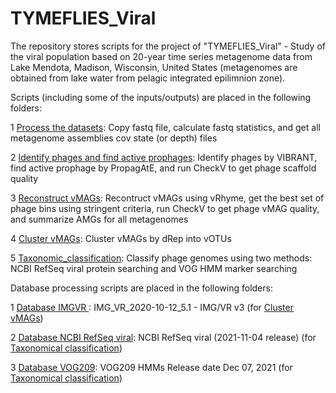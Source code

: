 # TYMEFLIES_Viral
The repository stores scripts for the project of "TYMEFLIES_Viral" - Study of the viral population based on 20-year time series metagenome data from Lake Mendota, Madison, Wisconsin, United States  (metagenomes are obtained from lake water from pelagic integrated epilimnion zone).

Scripts (including some of the inputs/outputs) are placed in the following folders:

1 [Process the datasets](https://github.com/AnantharamanLab/TYMEFLIES_Viral/blob/main/Processing_the_datasets): Copy fastq file, calculate fastq statistics, and get all metagenome assemblies cov state (or depth) files

2  [Identify phages and find active prophages](https://github.com/AnantharamanLab/TYMEFLIES_Viral/tree/main/Identify_phages_and_find_active_prophages): Identify phages by VIBRANT, find active prophage by PropagAtE, and run CheckV to get phage scaffold quality

3 [Reconstruct vMAGs](https://github.com/AnantharamanLab/TYMEFLIES_Viral/tree/main/Reconstruct_vMAGs): Recontruct vMAGs using vRhyme, get the best set of phage bins using stringent criteria, run CheckV to get phage vMAG quality, and summarize AMGs for all metagenomes

4 [Cluster vMAGs](https://github.com/AnantharamanLab/TYMEFLIES_Viral/tree/main/Cluster_vMAGs): Cluster vMAGs by dRep into vOTUs

5  [Taxonomic_classification](https://github.com/AnantharamanLab/TYMEFLIES_Viral/tree/main/Taxonomic_classification): Classify phage genomes using two methods: NCBI RefSeq viral protein searching and VOG HMM marker searching



Database processing scripts are placed in the following folders:

1 [Database IMGVR ](https://github.com/AnantharamanLab/TYMEFLIES_Viral/tree/main/Database_IMGVR): IMG_VR_2020-10-12_5.1 - IMG/VR v3 (for [Cluster vMAGs](https://github.com/AnantharamanLab/TYMEFLIES_Viral/tree/main/Cluster_vMAGs)) 

2 [Database NCBI RefSeq viral](https://github.com/AnantharamanLab/TYMEFLIES_Viral/tree/main/Database_NCBI_RefSeq_viral):  NCBI RefSeq viral (2021-11-04 release) (for [Taxonomical classification](https://github.com/AnantharamanLab/TYMEFLIES_Viral/tree/main/Taxonomic_classification)) 

3 [ Database VOG209](https://github.com/AnantharamanLab/TYMEFLIES_Viral/tree/main/Database_VOG209):   VOG209 HMMs Release date Dec 07, 2021 (for [Taxonomical classification](https://github.com/AnantharamanLab/TYMEFLIES_Viral/tree/main/Taxonomic_classification)) 

